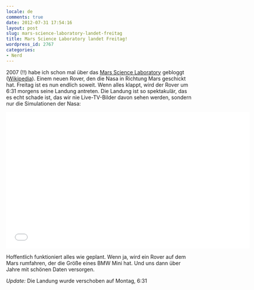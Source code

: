 ```yaml
---
locale: de
comments: true
date: 2012-07-31 17:54:16
layout: post
slug: mars-science-laboratory-landet-freitag
title: Mars Science Laboratory landet Freitag!
wordpress_id: 2767
categories:
- Nerd
---
```


2007 (!!) habe ich schon mal über das [Mars Science Laboratory](http://blog.wannawork.de/2007/11/22/mars-science-laboratory/)
gebloggt ([Wikipedia](http://en.wikipedia.org/wiki/Mars_Science_Laboratory)).
Einem neuen Rover, den die Nasa in Richtung Mars geschickt hat. Freitag ist es
nun endlich soweit. Wenn alles klappt, wird der Rover um 6:31 morgens seine
Landung antreten. Die Landung ist so spektakulär, das es echt schade ist, das
wir nie Live-TV-Bilder davon sehen werden, sondern nur die Simulationen der
Nasa:

<iframe width="660" height="371" src="//www.youtube.com/embed/Ki_Af_o9Q9s" frameborder="0" allowfullscreen=""></iframe>

Hoffentlich funktioniert alles wie geplant. Wenn ja, wird ein Rover auf dem
Mars rumfahren, der die Größe eines BMW Mini hat. Und uns dann über Jahre mit
schönen Daten versorgen.

*Update:* Die Landung wurde verschoben auf Montag, 6:31
